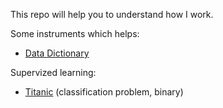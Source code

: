 This repo will help you to understand how I work.

Some instruments which helps:
  - <a href="https://github.com/datalanas/Jupyter_notebooks_to_share/blob/master/Titanic_What_is_DataDictionary.ipynb" rel="noopener" target="_blank">Data Dictionary</a>

Supervized learning:
  - <a href="https://github.com/datalanas/Jupyter_notebooks_to_share/blob/master/Titanic_Prediction_of_binary_events.ipynb" rel="noopener" target="_blank">Titanic</a> (classification problem, binary)
